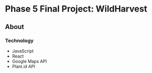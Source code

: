 # Phase 5 Final Project: WildHarvest

## About

### Technology
* JavaScript
* React
* Google Maps API
* Plant.id API
